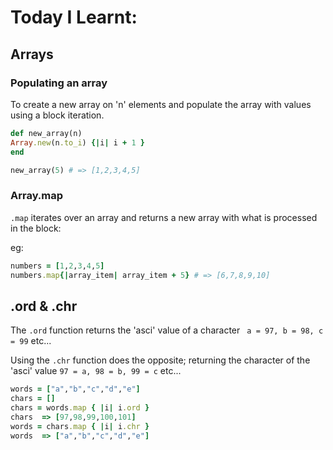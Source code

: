 Today I Learnt:
======
## Arrays

### Populating an array
To create a new array on 'n' elements and populate the array with values using a block iteration.
``` ruby
def new_array(n)       
Array.new(n.to_i) {|i| i + 1 }
end

new_array(5) # => [1,2,3,4,5]
```


### Array.map

```.map``` iterates over an array and returns a new array with what is processed in the block:

eg:
``` ruby
numbers = [1,2,3,4,5]
numbers.map{|array_item| array_item + 5} # => [6,7,8,9,10]
```

## .ord & .chr

The ```.ord``` function returns the 'asci' value of a character ``` a = 97, b = 98, c = 99``` etc...

Using the ```.chr``` function does the opposite; returning the character of the 'asci' value ``` 97 = a, 98 = b, 99 = c ``` etc...

```ruby
words = ["a","b","c","d","e"]
chars = []
chars = words.map { |i| i.ord }
chars  => [97,98,99,100,101]
words = chars.map { |i| i.chr }
words  => ["a","b","c","d","e"]
```
